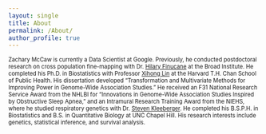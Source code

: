 ```yaml
---
layout: single
title: About
permalink: /About/
author_profile: true
---
```


<p style="font-size:80%;">
	Zachary McCaw is currently a Data Scientist at Google. Previously, he conducted postdoctoral research on cross population fine-mapping with Dr. <a href="https://www.finucanelab.org/">Hilary Finucane</a> at the Broad Institute. He completed his Ph.D. in Biostatistics with Professor <a href="https://www.hsph.harvard.edu/xihong-lin/">Xihong Lin</a> at the Harvard T.H. Chan School of Public Health. His dissertation developed “Transformation and Multivariate Methods for Improving Power in Genome-Wide Association Studies.” He received an F31 National Research Service Award from the NHLBI for “Innovations in Genome-Wide Association Studies Inspired by Obstructive Sleep Apnea,” and an Intramural Research Training Award from the NIEHS, where he studied respiratory genetics with Dr. <a href="https://www.niehs.nih.gov/research/atniehs/labs/iidl/pi/enviro-gen/index.cfm">Steven Kleeberger</a>. He completed his B.S.P.H. in Biostatistics and B.S. in Quantitative Biology at UNC Chapel Hill. His research interests include genetics, statistical inference, and survival analysis. 
</p>